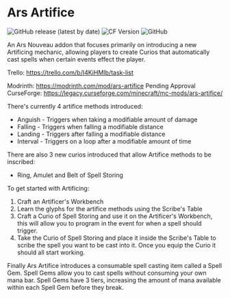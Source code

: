 # Ars Artifice

![GitHub release (latest by date)](https://img.shields.io/github/v/release/Jarva/Ars-Artifice) ![CF Version](https://cf.way2muchnoise.eu/versions/854169_latest.svg) ![GitHub](https://img.shields.io/github/license/Jarva/Ars-Artifice)

An Ars Nouveau addon that focuses primarily on introducing a new Artificing mechanic, allowing players to create Curios that automatically cast spells when certain events effect the player.

Trello: <https://trello.com/b/I4KiHMIb/task-list>

Modrinth: <https://modrinth.com/mod/ars-artifice> Pending Approval  
CurseForge: <https://legacy.curseforge.com/minecraft/mc-mods/ars-artifice/>

There's currently 4 artifice methods introduced:
* Anguish - Triggers when taking a modifiable amount of damage
* Falling - Triggers when falling a modifiable distance
* Landing - Triggers after falling a modifiable distance
* Interval - Triggers on a loop after a modifiable amount of time

There are also 3 new curios introduced that allow Artifice methods to be inscribed:
* Ring, Amulet and Belt of Spell Storing

To get started with Artificing:
1. Craft an Artificer's Workbench
2. Learn the glyphs for the artifice methods using the Scribe's Table
3. Craft a Curio of Spell Storing and use it on the Artificer's Workbench, this will allow you to program in the event for when a spell should trigger.
4. Take the Curio of Spell Storing and place it inside the Scribe's Table to scribe the spell you want to be cast into it.
Once you equip the Curio it should all start working.

Finally Ars Artifice introduces a consumable spell casting item called a Spell Gem. Spell Gems allow you to cast spells without consuming your own mana bar. Spell Gems have 3 tiers, increasing the amount of mana available within each Spell Gem before they break.
